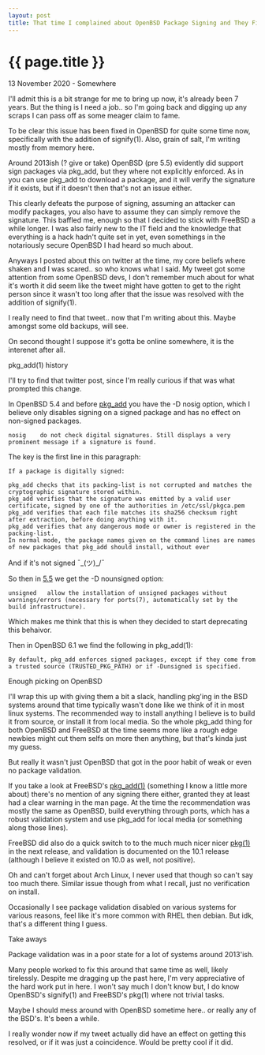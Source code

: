 ```yaml
---
layout: post
title: That time I complained about OpenBSD Package Signing and They Fixed It
---
```


{{ page.title }}
================

<p class="meta">13 November 2020 - Somewhere</p>
I'll admit this is a bit strange for me to bring up now, it's already been 7 years. But the thing is I need a job.. so I'm going back and digging up any scraps I can pass off as some meager claim to fame.

To be clear this issue has been fixed in OpenBSD for quite some time now, specifically with the addition of signify(1). Also, grain of salt, I'm writing mostly from memory here.

Around 2013ish (? give or take) OpenBSD (pre 5.5) evidently did support sign packages via pkg_add, but they where not explicitly enforced. As in you can use pkg_add to download a package, and it will verify the signature if it exists, but if it doesn't then that's not an issue either.

This clearly defeats the purpose of signing, assuming an attacker can modify packages, you also have to assume they can simply remove the signature. This baffled me, enough so that I decided to stick with FreeBSD a while longer. I was also fairly new to the IT field and the knowledge that everything is a hack hadn't quite set in yet, even somethings in the notariously secure OpenBSD I had heard so much about.

Anyways I posted about this on twitter at the time, my core beliefs where shaken and I was scared.. so who knows what I said. My tweet got some attention from some OpenBSD devs, I don't remember much about for what it's worth it did seem like the tweet might have gotten to get to the right person since it wasn't too long after that the issue was resolved with the addition of signify(1). 

I really need to find that tweet.. now that I'm writing about this. Maybe amongst some old backups, will see.

On second thought I suppose it's gotta be online somewhere, it is the interenet after all.

<p class="meta">pkg_add(1) history</p>

I'll try to find that twitter post, since I'm really curious if that was what prompted this change.


In OpenBSD 5.4 and before [pkg_add](https://man.openbsd.org/OpenBSD-5.4/pkg_add.1) you have the -D nosig option, which I believe only disables signing on a signed package and has no effect on non-signed packages.

```
nosig    do not check digital signatures. Still displays a very prominent message if a signature is found.
```

The key is the first line in this paragraph:

```
If a package is digitally signed:

pkg_add checks that its packing-list is not corrupted and matches the cryptographic signature stored within.
pkg_add verifies that the signature was emitted by a valid user certificate, signed by one of the authorities in /etc/ssl/pkgca.pem
pkg_add verifies that each file matches its sha256 checksum right after extraction, before doing anything with it.
pkg_add verifies that any dangerous mode or owner is registered in the packing-list.
In normal mode, the package names given on the command lines are names of new packages that pkg_add should install, without ever
```

And if it's not signed ¯\_(ツ)_/¯


So then in [5.5](https://man.openbsd.org/OpenBSD-5.5/pkg_add.1) we get the -D nounsigned option:

```
unsigned   allow the installation of unsigned packages without warnings/errors (necessary for ports(7), automatically set by the build infrastructure).
```

Which makes me think that this is when they decided to start deprecating this behaivor.

Then in OpenBSD 6.1 we find the following in pkg_add(1):
```
By default, pkg_add enforces signed packages, except if they come from a trusted source (TRUSTED_PKG_PATH) or if -Dunsigned is specified.
```

<p class="meta">Enough picking on OpenBSD</p>

I'll wrap this up with giving them a bit a slack, handling pkg'ing in the BSD systems around that time typically wasn't done like we think of it in most linux systems. The recommended way to install anything I believe is to build it from source, or install it from local media. So the whole pkg_add thing for both OpenBSD and FreeBSD at the time seems more like a rough edge newbies might cut them selfs on more then anything, but that's kinda just my guess.

But really it wasn't just OpenBSD that got in the poor habit of weak or even no package validation.

If you take a look at FreeBSD's [pkg_add(1)](https://www.freebsd.org/cgi/man.cgi?query=pkg_add&apropos=0&sektion=0&manpath=FreeBSD+9.3-RELEASE&arch=default&format=html) (something I know a little more about) there's no mention of any signing there either, granted they at least had a clear warning in the man page. At the time the recommendation was mostly the same as OpenBSD, build everything through ports, which has a robust validation system and use pkg_add for local media (or something along those lines).

FreeBSD did also do a quick switch to to the much much nicer nicer [pkg(1)](https://www.freebsd.org/cgi/man.cgi?query=pkg&apropos=0&sektion=0&manpath=FreeBSD+10.0-RELEASE&arch=default&format=html) in the next release, and validation is documented on the 10.1 release (although I believe it existed on 10.0 as well, not positive).

Oh and can't forget about Arch Linux, I never used that though so can't say too much there. Similar issue though from what I recall, just no verification on install.

Occasionally I see package validation disabled on various systems for various reasons, feel like it's more common with RHEL then debian. But idk, that's a different thing I guess.

<p class="meta">Take aways</p>

Package validation was in a poor state for a lot of systems around 2013'ish.

Many people worked to fix this around that same time as well, likely tirelessly. Despite me dragging up the past here, I'm very appreciative of the hard work put in here. I won't say much I don't know but, I do know OpenBSD's signify(1) and FreeBSD's pkg(1) where not trivial tasks.

Maybe I should mess around with OpenBSD sometime here.. or really any of the BSD's. It's been a while.

I really wonder now if my tweet actually did have an effect on getting this resolved, or if it was just a coincidence. Would be pretty cool if it did.









